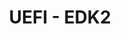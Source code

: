---
permalink: /engineering/projects/uefi_edk2/
project_link_name: uefi_edk2
project_maintainers: ''
project_stats: 'true'
project_url: https://github.com/tianocore/edk2/commits
title: 'UEFI - EDK2 '
---